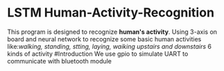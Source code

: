 # LSTM Human-Activity-Recognition
This program is designed to recognize **human's activity**. Using 3-axis on board and neural network to recognize some basic human activities 
like:*walking, standing, stting, laying, waiking upstairs and downstairs* 6 kinds of activity
#Introduction
We use gpio to simulate UART to communicate with bluetooth module
